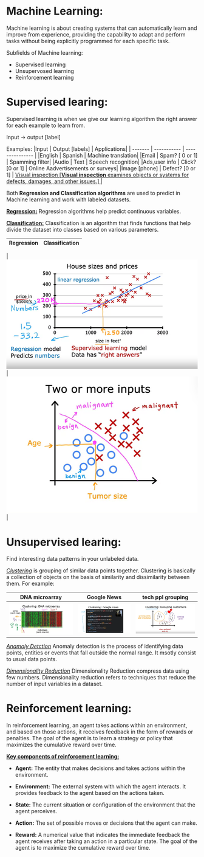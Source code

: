 # **Machine Learning:**
Machine learning is about creating systems that can automatically learn and improve from experience, providing the capability to adapt and perform tasks without being explicitly programmed for each specific task.

Subfields of Machine learning:
- Supervised learning 
- Unsupervosed learning
- Reinforcement learning
  
# Supervised learing:
  Supervised learning is when we give our learning algorithm the right answer  for each example to learn from.
    
  Input -> output [label]
  
  Examples:
  |Input          | Output [labels]      |  Applications|
  | -------           |    -----------           | ---------------  |
  |English            |  Spanish                 |  Machine translation|
  |Email              |  Spam? [ 0 or 1]          |  Spamming filter|
  |Audio              |  Text                    |  Speech recognition| 
  |Ads,user info      |  Click? [0 or 1]          |  Online Aadvertisements or surveys|
  |Image [phone]      |  Defect? [0 or 1]          |  [Visual inspection [**Visual inspection** examines objects or systems for defects, damages, and other issues.] ](https://facilio.com/blog/visual-inspection/) |

Both **Regression and Classification algorithms** are used to predict in Machine learning and work with labeled datasets.

[**Regression:**](https://www.simplilearn.com/regression-vs-classification-in-machine-learning-article#regression_in_machine_learning_explained)
  Regression algorithms help predict continuous variables.
  
[**Classification:**](https://www.simplilearn.com/regression-vs-classification-in-machine-learning-article#classification_in_machine_learning_explained)
Classification is an algorithm that finds functions that help divide the dataset into classes based on various parameters.

|Regression          |  Classification|
| -------           | ---------------  |

| ![img](imgs/1-MachineLearning/SupervisedLearningHousePredictionRegressionExample.png) |  ![img](imgs/1-MachineLearning/ClassificationExample.png)     |

# Unsupervised learing:
  Find interesting data patterns in your unlabeled data.
  
   [*Clustering*](https://www.geeksforgeeks.org/clustering-in-machine-learning/) is grouping of similar data points together. Clustering is basically a collection of objects on the basis of similarity and dissimilarity between them. 
   For example: 

  | DNA microarray |  Google News | tech ppl grouping |
  | --------       | ------------ | -------------- |
  | ![img](imgs/1-MachineLearning/DNA_microArray.png)|  ![img](imgs/1-MachineLearning/Google_news.png) | ![img](imgs/1-MachineLearning/grouping-Customer.png) |
  
   [*Anamoly Detction*](https://www.techtarget.com/searchenterpriseai/definition/anomaly-detection) Anomaly detection is the process of identifying data points, entities or events that fall outside the normal range. It msotly consist to usual data points.
   
   [*Dimensionality Reduction*](https://machinelearningmastery.com/dimensionality-reduction-for-machine-learning/) Dimensionality Reduction compress data using few numbers. Dimensionality reduction refers to techniques that reduce the number of input variables in a dataset.
   
# Reinforcement learning:
In reinforcement learning, an agent takes actions within an environment, and based on those actions, it receives feedback in the form of rewards or penalties. The goal of the agent is to learn a strategy or policy that maximizes the cumulative reward over time.

[**Key components of reinforcement learning:**](https://www.javatpoint.com/reinforcement-learning#Terms)

- **Agent:** The entity that makes decisions and takes actions within the environment.

- **Environment:** The external system with which the agent interacts. It provides feedback to the agent based on the actions taken.

- **State:** The current situation or configuration of the environment that the agent perceives.

- **Action:** The set of possible moves or decisions that the agent can make.

- **Reward:** A numerical value that indicates the immediate feedback the agent receives after taking an action in a particular state. The goal of the agent is to maximize the cumulative reward over time.



  
